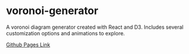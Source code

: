 # voronoi-generator

A voronoi diagram generator created with React and D3. Includes several customization options and animations to explore.

[Github Pages Link](https://bjl1118.github.io/voronoi-generator)